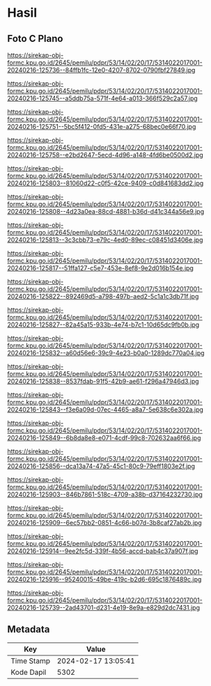# Hasil

## Foto C Plano

https://sirekap-obj-formc.kpu.go.id/2645/pemilu/pdpr/53/14/02/20/17/5314022017001-20240216-125736--84ffb1fc-12e0-4207-8702-0790fbf27849.jpg

https://sirekap-obj-formc.kpu.go.id/2645/pemilu/pdpr/53/14/02/20/17/5314022017001-20240216-125745--a5ddb75a-571f-4e64-a013-366f529c2a57.jpg

https://sirekap-obj-formc.kpu.go.id/2645/pemilu/pdpr/53/14/02/20/17/5314022017001-20240216-125751--5bc5f412-0fd5-431e-a275-68bec0e66f70.jpg

https://sirekap-obj-formc.kpu.go.id/2645/pemilu/pdpr/53/14/02/20/17/5314022017001-20240216-125758--e2bd2647-5ecd-4d96-a148-4fd6be0500d2.jpg

https://sirekap-obj-formc.kpu.go.id/2645/pemilu/pdpr/53/14/02/20/17/5314022017001-20240216-125803--81060d22-c0f5-42ce-9409-c0d841683dd2.jpg

https://sirekap-obj-formc.kpu.go.id/2645/pemilu/pdpr/53/14/02/20/17/5314022017001-20240216-125808--4d23a0ea-88cd-4881-b36d-d41c344a56e9.jpg

https://sirekap-obj-formc.kpu.go.id/2645/pemilu/pdpr/53/14/02/20/17/5314022017001-20240216-125813--3c3cbb73-e79c-4ed0-89ec-c08451d3406e.jpg

https://sirekap-obj-formc.kpu.go.id/2645/pemilu/pdpr/53/14/02/20/17/5314022017001-20240216-125817--51ffa127-c5e7-453e-8ef8-9e2d016b154e.jpg

https://sirekap-obj-formc.kpu.go.id/2645/pemilu/pdpr/53/14/02/20/17/5314022017001-20240216-125822--892469d5-a798-497b-aed2-5c1a1c3db71f.jpg

https://sirekap-obj-formc.kpu.go.id/2645/pemilu/pdpr/53/14/02/20/17/5314022017001-20240216-125827--82a45a15-933b-4e74-b7c1-10d65dc9fb0b.jpg

https://sirekap-obj-formc.kpu.go.id/2645/pemilu/pdpr/53/14/02/20/17/5314022017001-20240216-125832--a60d56e6-39c9-4e23-b0a0-1289dc770a04.jpg

https://sirekap-obj-formc.kpu.go.id/2645/pemilu/pdpr/53/14/02/20/17/5314022017001-20240216-125838--8537fdab-91f5-42b9-ae61-f296a47946d3.jpg

https://sirekap-obj-formc.kpu.go.id/2645/pemilu/pdpr/53/14/02/20/17/5314022017001-20240216-125843--f3e6a09d-07ec-4465-a8a7-5e638c6e302a.jpg

https://sirekap-obj-formc.kpu.go.id/2645/pemilu/pdpr/53/14/02/20/17/5314022017001-20240216-125849--6b8da8e8-e071-4cdf-99c8-702632aa6f66.jpg

https://sirekap-obj-formc.kpu.go.id/2645/pemilu/pdpr/53/14/02/20/17/5314022017001-20240216-125856--dca13a74-47a5-45c1-80c9-79eff1803e2f.jpg

https://sirekap-obj-formc.kpu.go.id/2645/pemilu/pdpr/53/14/02/20/17/5314022017001-20240216-125903--846b7861-518c-4709-a38b-d37164232730.jpg

https://sirekap-obj-formc.kpu.go.id/2645/pemilu/pdpr/53/14/02/20/17/5314022017001-20240216-125909--6ec57bb2-0851-4c66-b07d-3b8caf27ab2b.jpg

https://sirekap-obj-formc.kpu.go.id/2645/pemilu/pdpr/53/14/02/20/17/5314022017001-20240216-125914--9ee2fc5d-339f-4b56-accd-bab4c37a907f.jpg

https://sirekap-obj-formc.kpu.go.id/2645/pemilu/pdpr/53/14/02/20/17/5314022017001-20240216-125916--95240015-49be-419c-b2d6-695c1876489c.jpg

https://sirekap-obj-formc.kpu.go.id/2645/pemilu/pdpr/53/14/02/20/17/5314022017001-20240216-125739--2ad43701-d231-4e19-8e9a-e829d2dc7431.jpg


## Metadata

| Key        | Value               |
| ---------- | ------------------- |
| Time Stamp | 2024-02-17 13:05:41 |
| Kode Dapil | 5302                |



